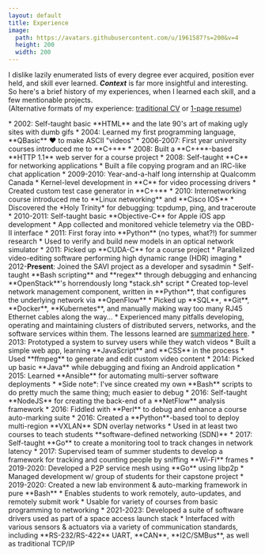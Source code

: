 ```yaml
---
layout: default
title: Experience
image:
  path: https://avatars.githubusercontent.com/u/1961587?s=200&v=4
  height: 200
  width: 200
---
```


I dislike lazily enumerated lists of every degree ever acquired, position ever held, and skill ever learned.
***Context*** is far more insightful and interesting.
So here's a brief history of my experiences, when I learned each skill, and a few mentionable projects.  
(Alternative formats of my experience: <a href="/assets/files/cv.pdf" target="_blank">traditional CV</a> or <a href="/assets/files/resume.pdf" target="_blank">1-page resume</a>)

<div markdown="1" id="exp-history">
* 2002: Self-taught basic **HTML** and the late 90's art of making ugly sites with dumb gifs
* 2004: Learned my first programming language, **QBasic** ❤  to make ASCII "videos"
* 2006-2007: First year university courses introduced me to **C++**
  * 2008: Built a **C++**-based **HTTP 1.1** web server for a course project
* 2008: Self-taught **C** for networking applications
  * Built a file copying program and an IRC-like chat application
* 2009-2010: Year-and-a-half long internship at Qualcomm Canada
  * Kernel-level development in **C** for video processing drivers
  * Created custom test case generator in **C++**
* 2010: Internetworking course introduced me to **Linux networking** and **Cisco IOS**
  * Discovered the *Holy Trinity* for debugging: tcpdump, ping, and traceroute
* 2010-2011: Self-taught basic **Objective-C** for Apple iOS app development
  * App collected and monitored vehicle telemetry via the OBD-II interface
* 2011: First foray into **Python** (no types, what?!) for summer research
  * Used to verify and build new models in an optical network simulator
* 2011: Picked up **CUDA-C** for a course project
  * Parallelized video-editing software performing high dynamic range (HDR) imaging
* 2012-<b>Present</b>: Joined the SAVI project as a developer and sysadmin
  * Self-taught **Bash scripting**  and **regex** through debugging and enhancing **OpenStack**'s horrendously long *stack.sh* script
  * Created top-level network management component, written in **Python**, that configures the underlying network via **OpenFlow**
  * Picked up **SQL**, **Git**, **Docker**, **Kubernetes**, and manually making way too many RJ45 Ethernet cables along the way...
  * Experienced many pitfalls developing, operating and maintaining clusters of distributed servers, networks, and the software services within them. The lessons learned are 
<a href="https://www.researchgate.net/publication/326276763_Deploying_a_Multi-Tier_Heterogeneous_Cloud_Experiences_and_Lessons_from_the_SAVI_Testbed" target="_blank">summarized here</a>.
* 2013: Prototyped a system to survey users while they watch videos
  * Built a simple web app, learning **JavaScript** and **CSS** in the process
  * Used **ffmpeg** to generate and edit custom video content
* 2014: Picked up basic **Java** while debugging and fixing an Android application
* 2015: Learned **Ansible** for automating multi-server software deployments
  * *Side note*: I've since created my own **Bash** scripts to do pretty much the same thing; much easier to debug
* 2016: Self-taught **NodeJS** for creating the back-end of a **NetFlow** analysis framework
* 2016: Fiddled with **Perl** to debug and enhance a course auto-marking suite
* 2016: Created a **Python**-based tool to deploy multi-region **VXLAN** SDN overlay networks
  * Used in at least two courses to teach students **software-defined networking (SDN)**
* 2017: Self-taught **Go** to create a monitoring tool to track changes in network latency
* 2017: Supervised team of summer students to develop a framework for tracking and counting people by sniffing **Wi-Fi** frames
* 2019-2020: Developed a P2P service mesh using **Go** using libp2p
  * Managed development w/ group of students for their capstone project
* 2019-2020: Created a new lab environment & auto-marking framework in pure **Bash**
  * Enables students to work remotely, auto-updates, and remotely submit work
  * Usable for variety of courses from basic programming to networking
* 2021-2023: Developed a suite of software drivers used as part of a space access launch stack
  * Interfaced with various sensors & actuators via a variety of communication standards, including **RS-232/RS-422** UART, **CAN**, **I2C/SMBus**, as well as traditional TCP/IP

</div>
